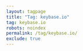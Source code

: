 ```yaml
---
layout: tagpage
title: "Tag: keybase.io"
tag: keybase.io
robots: noindex
permalink: /tag/keybase.io/
exclude: true
---
```

